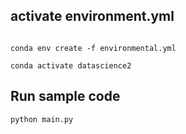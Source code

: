 ## activate environment.yml
```

conda env create -f environmental.yml

conda activate datascience2
```

## Run sample code
```python
python main.py
```